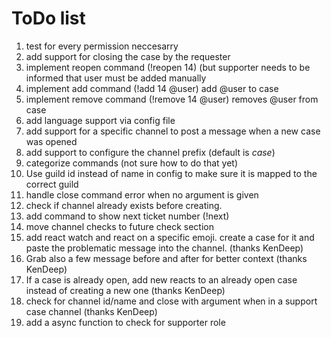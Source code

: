 # ToDo list
1. test for every permission neccesarry
1. add support for closing the case by the requester
1. implement reopen command (!reopen 14) (but supporter needs to be informed that user must be added manually
1. implement add command (!add 14 @user) add @user to case
1. implement remove command (!remove 14 @user) removes @user from case
1. add language support via config file
1. add support for a specific channel to post a message when a new case was opened
1. add support to configure the channel prefix (default is *case*)
1. categorize commands (not sure how to do that yet)
1. Use guild id instead of name in config to make sure it is mapped to the correct guild
1. handle close command error when no argument is given
1. check if channel already exists before creating.
1. add command to show next ticket number (!next)
1. move channel checks to future check section
1. add react watch and react on a specific emoji. create a case for it and paste the problematic message into the channel. (thanks KenDeep)
1. Grab also a few message before and after for better context (thanks KenDeep)
1. If a case is already open, add new reacts to an already open case instead of creating a new one (thanks KenDeep)
1. check for channel id/name and close with argument when in a support case channel (thanks KenDeep)
1. add a async function to check for supporter role
